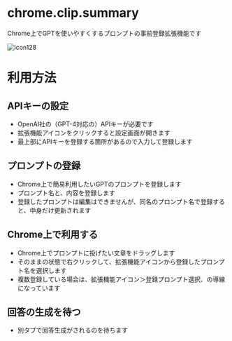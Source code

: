 # chrome.clip.summary
Chrome上でGPTを使いやすくするプロンプトの事前登録拡張機能です

![icon128](https://github.com/WdknWdkn/chrome.clip.summary/assets/49826943/09dea79f-7a0e-4e3f-b381-ed4ab4fb04eb)


# 利用方法

## APIキーの設定

* OpenAI社の（GPT-4対応の）APIキーが必要です
* 拡張機能アイコンをクリックすると設定画面が開きます
* 最上部にAPIキーを登録する箇所があるので入力して登録します

## プロンプトの登録

* Chrome上で簡易利用したいGPTのプロンプトを登録します
* プロンプト名と、内容を登録します
* 登録したプロンプトは編集はできませんが、同名のプロンプト名で登録すると、中身だけ更新されます

## Chrome上で利用する

* Chrome上でプロンプトに投げたい文章をドラッグします
* そのままの状態で右クリックして、拡張機能アイコンから登録したプロンプト名を選択します
* 複数登録している場合は、拡張機能アイコン＞登録プロンプト選択、の導線になっています

## 回答の生成を待つ

* 別タブで回答生成がされるのを待ちます
